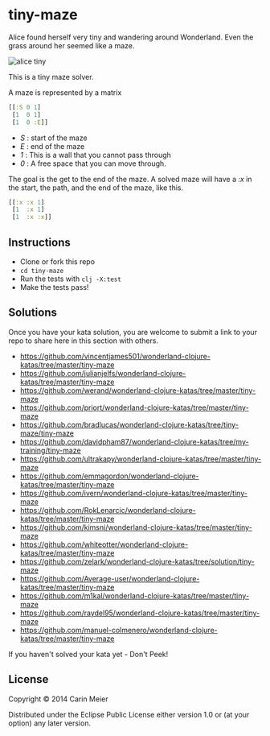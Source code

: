# tiny-maze

Alice found herself very tiny and wandering around Wonderland.  Even
the grass around her seemed like a maze.

![alice tiny](../images/alicetiny.gif)

This is a tiny maze solver.

A maze is represented by a matrix

```clojure
[[:S 0 1]
 [1  0 1]
 [1  0 :E]]
```

- _S_ : start of the maze
- _E_ : end of the maze
- _1_ : This is a wall that you cannot pass through
- _0_ : A free space that you can move through.

The goal is the get to the end of the maze.  A solved maze will have a
_:x_ in the start, the path, and the end of the maze, like this.

```clojure
[[:x :x 1]
 [1  :x 1]
 [1  :x :x]]
```


## Instructions

- Clone or fork this repo
- `cd tiny-maze`
- Run the tests with `clj -X:test`
- Make the tests pass!

## Solutions

Once you have your kata solution, you are welcome to submit a link to your repo to share here in this section with others.

* https://github.com/vincentjames501/wonderland-clojure-katas/tree/master/tiny-maze
* https://github.com/julianjelfs/wonderland-clojure-katas/tree/master/tiny-maze
* https://github.com/werand/wonderland-clojure-katas/tree/master/tiny-maze
* https://github.com/priort/wonderland-clojure-katas/tree/master/tiny-maze
* https://github.com/bradlucas/wonderland-clojure-katas/tree/tiny-maze/tiny-maze
* https://github.com/davidpham87/wonderland-clojure-katas/tree/my-training/tiny-maze
* https://github.com/ultrakapy/wonderland-clojure-katas/tree/master/tiny-maze
* https://github.com/emmagordon/wonderland-clojure-katas/tree/master/tiny-maze
* https://github.com/ivern/wonderland-clojure-katas/tree/master/tiny-maze
* https://github.com/RokLenarcic/wonderland-clojure-katas/tree/master/tiny-maze
* https://github.com/kimsnj/wonderland-clojure-katas/tree/master/tiny-maze
* https://github.com/whiteotter/wonderland-clojure-katas/tree/master/tiny-maze
* https://github.com/zelark/wonderland-clojure-katas/tree/solution/tiny-maze
* https://github.com/Average-user/wonderland-clojure-katas/tree/master/tiny-maze
* https://github.com/m1kal/wonderland-clojure-katas/tree/master/tiny-maze
* https://github.com/raydel95/wonderland-clojure-katas/tree/master/tiny-maze
* https://github.com/manuel-colmenero/wonderland-clojure-katas/tree/master/tiny-maze
 
If you haven't solved your kata yet - Don't Peek!

## License

Copyright © 2014 Carin Meier

Distributed under the Eclipse Public License either version 1.0 or (at
your option) any later version.
